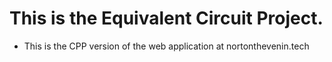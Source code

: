 # This is the Equivalent Circuit Project.

- This is the CPP version of the web application at nortonthevenin.tech
